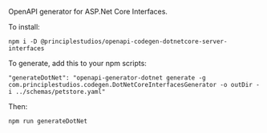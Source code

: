 OpenAPI generator for ASP.Net Core Interfaces.

To install:

    npm i -D @principlestudios/openapi-codegen-dotnetcore-server-interfaces

To generate, add this to your npm scripts:

    "generateDotNet": "openapi-generator-dotnet generate -g com.principlestudios.codegen.DotNetCoreInterfacesGenerator -o outDir -i ../schemas/petstore.yaml"

Then:

    npm run generateDotNet
